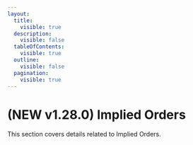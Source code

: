 ```yaml
---
layout:
  title:
    visible: true
  description:
    visible: false
  tableOfContents:
    visible: true
  outline:
    visible: false
  pagination:
    visible: true
---
```


# (NEW v1.28.0) Implied Orders

This section covers details related to Implied Orders.
